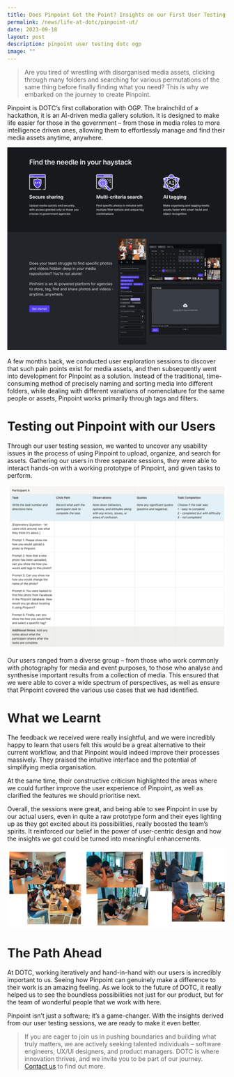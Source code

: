 ```yaml
---
title: Does Pinpoint Get the Point? Insights on our First User Testing Session
permalink: /news/life-at-dotc/pinpoint-ut/
date: 2023-09-18
layout: post
description: pinpoint user testing dotc ogp
image: ""
---
```

> Are you tired of wrestling with disorganised media assets, clicking through many folders and searching for various permutations of the same thing before finally finding what you need? This is why we embarked on the journey to create Pinpoint.

Pinpoint is DOTC’s first collaboration with OGP. The brainchild of a hackathon, it is an AI-driven media gallery solution. It is designed to make life easier for those in the government – from those in media roles to more intelligence driven ones, allowing them to effortlessly manage and find their media assets anytime, anywhere.

![Image of Pinpoint's Landing Page](/images/pinpoint%20-%20landing%20page.png)

A few months back, we conducted user exploration sessions to discover that such pain points exist for media assets, and then subsequently went into development for Pinpoint as a solution. Instead of the traditional, time-consuming method of precisely naming and sorting media into different folders, while dealing with different variations of nomenclature for the same people or assets, Pinpoint works primarily through tags and filters.

# Testing out Pinpoint with our Users

Through our user testing session, we wanted to uncover any usability issues in the process of using Pinpoint to upload, organize, and search for assets. Gathering our users in three separate sessions, they were able to interact hands-on with a working prototype of Pinpoint, and given tasks to perform.

![Screenshot of Pinpoint's User Testing Plan](/images/pinpoint%20user%20testing%20plan.png)

Our users ranged from a diverse group – from those who work commonly with photography for media and event purposes, to those who analyse and synthesise important results from a collection of media. This ensured that we were able to cover a wide spectrum of perspectives, as well as ensure that Pinpoint covered the various use cases that we had identified.

# What we Learnt

The feedback we received were really insightful, and we were incredibly happy to learn that users felt this would be a great alternative to their current workflow, and that Pinpoint would indeed improve their processes massively. They praised the intuitive interface and the potential of simplifying media organisation.

At the same time, their constructive criticism highlighted the areas where we could further improve the user experience of Pinpoint, as well as clarified the features we should prioritise next.

Overall, the sessions were great, and being able to see Pinpoint in use by our actual users, even in quite a raw prototype form and their eyes lighting up as they got excited about its possibilities, really boosted the team’s spirits. It reinforced our belief in the power of user-centric design and how the insights we got could be turned into meaningful enhancements.

![Photos from Pinpoint's User Testing Sessions](/images/pinpoint%20user%20testing%20session.png)

# The Path Ahead

At DOTC, working iteratively and hand-in-hand with our users is incredibly important to us. Seeing how Pinpoint can genuinely make a difference to their work is an amazing feeling. As we look to the future of DOTC, it really helped us to see the boundless possibilities not just for our product, but for the team of wonderful people that we work with here.

Pinpoint isn’t just a software; it’s a game-changer. With the insights derived from our user testing sessions, we are ready to make it even better.

> If you are eager to join us in pushing boundaries and building what truly matters, we are actively seeking talented individuals – software engineers, UX/UI designers, and product managers. DOTC is where innovation thrives, and we invite you to be part of our journey. [Contact us](https://go.gov.sg/contact-dotc) to find out more.